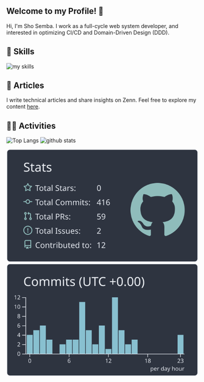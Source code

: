 <!-- 
<div align="right">
  <img src="https://komarev.com/ghpvc/?username=Century-ss" />
</div>
-->

## Welcome to my Profile! 👋
Hi, I'm Sho Semba. I work as a full-cycle web system developer, and interested in optimizing CI/CD and Domain-Driven Design (DDD).

## 🌱 Skills
<img alt="my skills" src="https://skillicons.dev/icons?theme=dark&i=html,css,js,python,vue,aws,ts,react,docker" />
<br>

## 📝 Articles
I write technical articles and share insights on Zenn. Feel free to explore my content [here](https://zenn.dev/century).


## 🏃‍♀️ Activities
<p align="left"> <img alt="Top Langs" height="150px" src="https://github-readme-stats.vercel.app/api/top-langs/?username=Century-ss&layout=compact&count_private=true&show_icons=true&theme=nightowl" /> <img alt="github stats" height="150px" src="https://github-readme-stats.vercel.app/api?username=Century-ss&count_private=true&show_icons=true&show_icons=true&theme=nightowl" /> </p> 

[![](https://raw.githubusercontent.com/Century-ss/Century-ss/main/profile-summary-card-output/nord_dark/3-stats.svg)](https://github.com/vn7n24fzkq/github-profile-summary-cards) [![](https://raw.githubusercontent.com/Century-ss/Century-ss/main/profile-summary-card-output/nord_dark/4-productive-time.svg)](https://github.com/vn7n24fzkq/github-profile-summary-cards)

